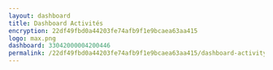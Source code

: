 ```yaml
---
layout: dashboard
title: Dashboard Activités
encryption: 22df49fbd0a44203fe74afb9f1e9bcaea63aa415
logo: max.png
dashboard: 33042000004200446
permalink: /22df49fbd0a44203fe74afb9f1e9bcaea63aa415/dashboard-activity/
---
```

